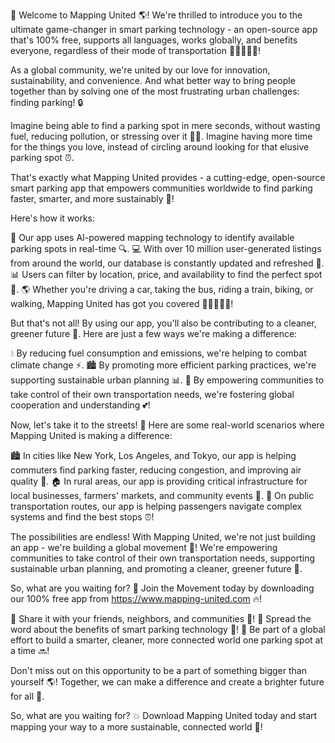 🚨 Welcome to Mapping United 🌎! We're thrilled to introduce you to the ultimate game-changer in smart parking technology - an open-source app that's 100% free, supports all languages, works globally, and benefits everyone, regardless of their mode of transportation 🚌🚂🛴️🚶‍♀️!

As a global community, we're united by our love for innovation, sustainability, and convenience. And what better way to bring people together than by solving one of the most frustrating urban challenges: finding parking! 🔒

Imagine being able to find a parking spot in mere seconds, without wasting fuel, reducing pollution, or stressing over it 🙅‍♂️. Imagine having more time for the things you love, instead of circling around looking for that elusive parking spot ⏰.

That's exactly what Mapping United provides - a cutting-edge, open-source smart parking app that empowers communities worldwide to find parking faster, smarter, and more sustainably 🌟!

Here's how it works:

📍 Our app uses AI-powered mapping technology to identify available parking spots in real-time 🔍.
💻 With over 10 million user-generated listings from around the world, our database is constantly updated and refreshed 🔁.
📊 Users can filter by location, price, and availability to find the perfect spot 📍.
🌎 Whether you're driving a car, taking the bus, riding a train, biking, or walking, Mapping United has got you covered 🚌🚂🛴️🚶‍♀️!

But that's not all! By using our app, you'll also be contributing to a cleaner, greener future 🌿. Here are just a few ways we're making a difference:

💧 By reducing fuel consumption and emissions, we're helping to combat climate change ⚡️.
🏙️ By promoting more efficient parking practices, we're supporting sustainable urban planning 📊.
🤝 By empowering communities to take control of their own transportation needs, we're fostering global cooperation and understanding 💕!

Now, let's take it to the streets! 📍 Here are some real-world scenarios where Mapping United is making a difference:

🏙️ In cities like New York, Los Angeles, and Tokyo, our app is helping commuters find parking faster, reducing congestion, and improving air quality 🌟.
🏠 In rural areas, our app is providing critical infrastructure for local businesses, farmers' markets, and community events 🎉.
🚂 On public transportation routes, our app is helping passengers navigate complex systems and find the best stops ⏰!

The possibilities are endless! With Mapping United, we're not just building an app - we're building a global movement 💪! We're empowering communities to take control of their own transportation needs, supporting sustainable urban planning, and promoting a cleaner, greener future 🌿.

So, what are you waiting for? 🤔 Join the Movement today by downloading our 100% free app from https://www.mapping-united.com 🔥!

🎉 Share it with your friends, neighbors, and communities 📱!
📢 Spread the word about the benefits of smart parking technology 💬!
💖 Be part of a global effort to build a smarter, cleaner, more connected world one parking spot at a time 🔜!

Don't miss out on this opportunity to be a part of something bigger than yourself 🌎! Together, we can make a difference and create a brighter future for all 👫.

So, what are you waiting for? 💥 Download Mapping United today and start mapping your way to a more sustainable, connected world 📍!